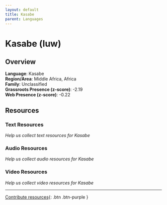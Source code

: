 ```yaml
---
layout: default
title: Kasabe
parent: Languages
---
```


# Kasabe (luw)

## Overview

**Language**: Kasabe  
**Region/Area**: Middle Africa, Africa  
**Family**: Unclassified  
**Grassroots Presence (z-score)**: -2.19  
**Web Presence (z-score)**: -0.22  

## Resources

### Text Resources
*Help us collect text resources for Kasabe*

### Audio Resources
*Help us collect audio resources for Kasabe*

### Video Resources
*Help us collect video resources for Kasabe*

---

[Contribute resources](https://forms.office.com/e/1SfLJx3u1r){: .btn .btn-purple }
